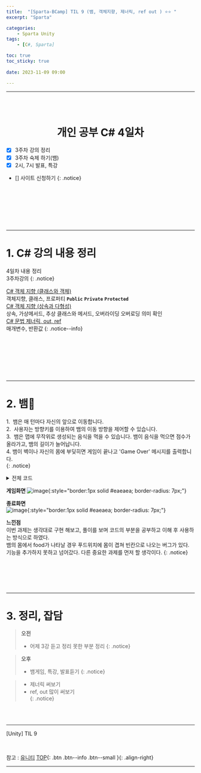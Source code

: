 ```yaml
---
title:  "[Sparta-BCamp] TIL 9 (뱀, 객체지향, 제너릭, ref out ) ⭐⭐ "
excerpt: "Sparta"

categories:
    - Sparta Unity
tags:
    - [C#, Sparta]

toc: true
toc_sticky: true
 
date: 2023-11-09 09:00

---
```

- - -
<BR><BR>

<center><H1> 개인 공부 C# 4일차   </H1></center>

- [x] 3주차 강의 정리
- [x] 3주차 숙제 하기(뱀)
- [x] 2시, 7시 발표, 특강
- [] 사이트 신청하기
{: .notice}

<br><br><br><br><br><br>
- - - 

# 1. C# 강의 내용 정리
4일차 내용 정리  
3주차강의
{: .notice}


[C# 객체 지향 (클래스와 객체) ](https://levell1.github.io/sparta%20c%20sharp/SpartaCsharp7/)  
객체지향, 클래스, 프로퍼티 **`Public`** **`Private`** **`Protected`**  
[C# 객체 지향 (상속과 다형성)](https://levell1.github.io/sparta%20c%20sharp/SpartaCsharp8/)  
상속, 가상메서드, 추상 클래스와 메서드, 오버라이딩 오버로딩 의미 확인  
[C# 문법 제너릭, out, ref](https://levell1.github.io/sparta%20c%20sharp/SpartaCsharp9/)   
매개변수, 반환값
{: .notice--info}



<br><br><br><br><br><br>
- - - 


# 2. 뱀🐍

1.&nbsp; 뱀은 매 턴마다 자신의 앞으로 이동합니다.  
2.&nbsp; 사용자는 방향키를 이용하여 뱀의 이동 방향을 제어할 수 있습니다.  
3.&nbsp; 뱀은 맵에 무작위로 생성되는 음식을 먹을 수 있습니다. 뱀이 음식을 먹으면 점수가 올라가고, 뱀의 길이가 늘어납니다.  
4.&nbsp;뱀이 벽이나 자신의 몸에 부딪히면 게임이 끝나고 'Game Over' 메시지를 출력합니다.   
{: .notice}

<details>
<summary>전체 코드</summary>

<div class="notice--primary" markdown="1"> 

```c# 
using System;
using System.Drawing;

namespace Snake
{
    class Snack
    {
        const int map_X = 30;
        const int map_Y = 20;

        char bodyS = '+';
        char foodS = '=';

        Random rand = new Random();
        static void Main(string[] args)
        {

            Console.CursorVisible = false;

            int score = 0;
            _drawMap();

            // 뱀의 초기 위치와 방향을 설정하고, 그립니다.
            Point p = new Point(7, 7, '+');
            Snake snake = new Snake(p, 4, Direction.RIGHT);
            snake.Draw();

            // 음식의 위치를 무작위로 생성하고, 그립니다.
            FoodCreator foodCreator = new FoodCreator(map_X, map_Y, '=');
            Point food = foodCreator.CreateFood(map_X, map_Y);
            food.Draw();

            // 게임 루프: 이 루프는 게임이 끝날 때까지 계속 실행됩니다.
            while (true)
            {
                // 키 입력이 있는 경우에만 방향을 변경합니다.
                if (Console.KeyAvailable)
                {
                    ConsoleKeyInfo keyInfo;
                    keyInfo = Console.ReadKey();

                    switch (keyInfo.Key)
                    {
                        case ConsoleKey.UpArrow:
                            snake.Direction = Direction.UP;
                            break;
                        case ConsoleKey.DownArrow:
                            snake.Direction = Direction.DOWN;
                            break;
                        case ConsoleKey.RightArrow:
                            snake.Direction = Direction.RIGHT;
                            break;
                        case ConsoleKey.LeftArrow:
                            snake.Direction = Direction.LEFT;
                            break;
                    }
                    food.Draw();
                }
                // 뱀이 이동하고, 음식을 먹었는지, 벽이나 자신의 몸에 부딪혔는지 등을 확인하고 처리하는 로직을 작성하세요.
                if (snake.Eat(food))
                {
                    score++;
                    food.Draw();
                    food = foodCreator.CreateFood(map_X, map_Y);

                    food.Draw();
                }
                else
                {
                    snake.Move();
                }
                // 이동, 음식 먹기, 충돌 처리 등의 로직을 완성하세요.

                if (snake.IsHitTail() || snake.IsHitWall())
                {
                    break;
                }

                Thread.Sleep(100); // 게임 속도 조절 (이 값을 변경하면 게임의 속도가 바뀝니다)

                Console.SetCursorPosition(0, 23);
                Console.WriteLine($"먹이 : {score}");
                Console.WriteLine($"길이 : {score+4}");
            }
            Console.Clear();

            Console.SetCursorPosition(27, 4);
            Console.WriteLine($"게임오버");
            Console.SetCursorPosition(26, 5);
            Console.WriteLine($"점수 : {score}점 ");
            Console.ReadLine();


            void _drawMap()
            {
                for (int i = 1; i < (map_X + 2); i++)
                {
                    Console.SetCursorPosition(i, 1);
                    Console.Write("*");
                }
                for (int i = 1; i < (map_X + 2); i++)
                {
                    Console.SetCursorPosition(i, map_Y + 2);
                    Console.Write("*");
                }
                for (int i = 1; i < (map_Y + 2); i++)
                {
                    Console.SetCursorPosition(1, i);
                    Console.Write("*");
                }
                for (int i = 1; i < (map_Y + 2); i++)
                {
                    Console.SetCursorPosition(map_X + 2, i);
                    Console.Write("*");
                }
            }

        }

        class Snake
        {
            char bodyS = '+';
            public List<Point> Body = new List<Point>();
            public Direction Direction;
            // 뱀의 상태와 이동, 음식 먹기, 자신의 몸에 부딪혔는지 

            public Snake(Point p, int count, Direction d)
            {
                Direction = d;
                for (int i = 0; i < count; i++)
                {
                    Point point = new Point(p.x, p.y, bodyS);
                    Body.Add(point);
                    p.x += 1;
                }
            }
            public void Move()
            {
                Point tail = Body.First();
                Body.Remove(tail);
                Point head = NextMove();
                Body.Add(head);

                tail.Clear();   
                head.Draw();
            }
            public Point NextMove()
            {
                Point head = Body.Last();
                Point nextPoint = new Point (head.x, head.y,head.sym);
                switch (Direction)
                {
                    case Direction.LEFT:
                        nextPoint.x -= 1;
                        break;
                    case Direction.RIGHT:
                        nextPoint.x += 1;
                        break;
                    case Direction.UP:
                        nextPoint.y -= 1;
                        break;
                    case Direction.DOWN:
                        nextPoint.y += 1;
                        break;
                }
                return nextPoint;
            }
            public bool IsHitTail()
            {
                var head = Body.Last();
                for (int i = 0; i < Body.Count - 2; i++)
                {
                    if (head.IsHit(Body[i]))
                        return true;
                }
                return false;
            }

            public bool IsHitWall()
            {
                var head = Body.Last();
                if (head.x <= 1 || head.x >= 31 || head.y <= 1 || head.y >= 21)
                    return true;
                return false;
            }

            public void Draw()
            {
                foreach (Point p in Body)
                {
                    p.Draw();
                }
            }

            public bool Eat(Point food)
            {
                Point head = NextMove();
                if (head.IsHit(food))
                {
                    food.sym = head.sym;
                    Body.Add(food);
                    return true;
                }
                else
                {
                    return false;
                }
            }
        }

        class FoodCreator
        {
            int Max_X;
            int Max_Y;
            char foodS = '=';
            public FoodCreator(int a, int b, char c)
            {
                this.Max_X = a;
                this.Max_Y = b;
                this.foodS = c;
            }
            public Point CreateFood(int Max_X, int Max_Y)
            {
                
                Random rand = new Random();
                int x = rand.Next(2, Max_X-2);
                int y = rand.Next(2, Max_Y-2);
                Point point = new Point(x, y, foodS);

                return point;
            }

            public void Draw(Point p)
            {
                Console.ForegroundColor = ConsoleColor.Green;
                p.Draw();
                Console.ResetColor();
            }

        }

        public class Point
        {
            public int x { get; set; }
            public int y { get; set; }
            public char sym { get; set; }

            // Point 클래스 생성자
            public Point(int _x, int _y, char _sym)
            {
                x = _x;
                y = _y;
                sym = _sym;
            }

            // 점을 그리는 메서드
            public void Draw()
            {
                Console.SetCursorPosition(x, y);
                Console.Write(sym);
            }

            // 점을 지우는 메서드
            public void Clear()
            {
                sym = ' ';
                Draw();
            }

            // 두 점이 같은지 비교하는 메서드
            public bool IsHit(Point p)
            {
                return p.x == x && p.y == y;
            }
        }
        // 방향을 표현하는 열거형입니다.
        public enum Direction
        {
            LEFT,
            RIGHT,
            UP,
            DOWN
        }
    }
}
```
</div>

</details>

**게임화면**
![image](https://github.com/levell1/levell1.github.io/assets/96651722/cd13cb8b-9c1c-47a5-a126-864444aced6b){:style="border:1px solid #eaeaea; border-radius: 7px;"}  

**종료화면**  
![image](https://github.com/levell1/levell1.github.io/assets/96651722/fa15444a-b91f-4ca3-a8d9-b5e0c42eaa93){:style="border:1px solid #eaeaea; border-radius: 7px;"}  

**느낀점**  
이번 과제는 생각대로 구현 해보고, 풀이를 보며 코드의 부분을 공부하고 이해 후 사용하는 방식으로 하였다.  
뱀의 몸에서 food가 나타날 경우 푸드위치에 몸이 겹쳐 빈칸으로 나오는 버그가 있다.  
기능을 추가하지 못하고 넘어갔다. 다른 중요한 과제를 먼저 할 생각이다.
{: .notice}
<br><br><br><br><br><br>
- - - 

# 3. 정리, 잡담

> **오전**
> - 어제 3강 듣고 정리 못한 부분 정리
{: .notice}

> **오후**
> - 뱀게임, 특강, 발표듣기 
{: .notice}

> - 제너릭 써보기  
> - ref, out 많이 써보기  
{: .notice}


<br><br>
- - - 

[Unity] TIL 9

<br>

참고 : [유니티](https://docs.unity3d.com/kr/)
[TOP](#){: .btn .btn--info .btn--small }{: .align-right}
<br>
- - -
